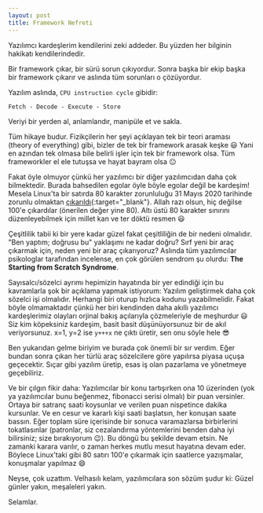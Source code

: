 ```yaml
---
layout: post
title: Framework Nefreti
---
```


Yazılımcı kardeşlerim kendilerini zeki addeder. Bu yüzden her bilginin hakikatı kendilerindedir.

Bir framework çıkar, bir sürü sorun çıkıyordur. Sonra başka bir ekip başka bir framework çıkarır ve aslında tüm sorunları o çözüyordur.

Yazılım aslında, `CPU instruction cycle` gibidir:

`Fetch - Decode - Execute - Store`

Veriyi bir yerden al, anlamlandır, manipüle et ve sakla.

Tüm hikaye budur. Fizikçilerin her şeyi açıklayan tek bir teori araması (theory of everything) gibi, bizler de tek bir framework arasak keşke 😃 Yani en azından tek olmasa bile belirli işler için tek bir framework olsa. Tüm frameworkler el ele tutuşsa ve hayat bayram olsa 😐

Fakat öyle olmuyor çünkü her yazılımcı bir diğer yazılımcıdan daha çok bilmektedir. Burada bahsedilen egolar öyle böyle egolar değil be kardeşim! Mesela Linux'ta bir satırda 80 karakter zorunluluğu 31 Mayıs 2020 tarihinde zorunlu olmaktan [çıkarıldı](https://git.kernel.org/pub/scm/linux/kernel/git/torvalds/linux.git/commit/?id=bdc48fa11e46f867ea4d75fa59ee87a7f48be144){:target="_blank"}. Allah razı olsun, hiç değilse 100'e çıkardılar (önerilen değer yine 80). Altı üstü 80 karakter sınırını düzenleyebilmek için millet kan ve ter döktü resmen 😃

Çeşitlilik tabii ki bir yere kadar güzel fakat çeşitliliğin de bir nedeni olmalıdır. "Ben yaptım; doğrusu bu" yaklaşımı ne kadar doğru? Sırf yeni bir araç çıkarmak için, neden yeni bir araç çıkarıyoruz? Aslında tüm yazılımcılar psikologlar tarafından incelense, en çok görülen sendrom şu olurdu: **The Starting from Scratch Syndrome**.

Sayısalcı/sözelci ayrımı hepimizin hayatında bir yer edindiği için bu kavramlarla şok bir açıklama yapmak istiyorum: Yazılım geliştirmek daha çok sözelci işi olmalıdır. Herhangi biri oturup hızlıca kodunu yazabilmelidir. Fakat böyle olmamaktadır çünkü her biri kendinden daha akıllı yazılımcı kardeşlerimiz olayları orjinal bakış açılarıyla çözmeleriyle de meşhurdur 😃 Siz kim köpeksiniz kardeşim, basit basit düşünüyorsunuz bir de akıl veriyorsunuz. x=1, y=2 ise `y+++x` ne çıktı üretir, sen onu söyle hele 😎

Ben yukarıdan gelme biriyim ve burada çok önemli bir sır verdim. Eğer bundan sonra çıkan her türlü araç sözelcilere göre yapılırsa piyasa uçuşa geçecektir. Sıçar gibi yazılım üretip, esas iş olan pazarlama ve yönetmeye geçebiliriz.

Ve bir çılgın fikir daha: Yazılımcılar bir konu tartışırken ona 10 üzerinden (yok ya yazılımcılar bunu beğenmez, fibonacci serisi olmalı) bir puan versinler. Ortaya bir satranç saati koysunlar ve verilen puan nispetince dakika kursunlar. Ve en cesur ve kararlı kişi saati başlatsın, her konuşan saate bassın. Eğer toplam süre içerisinde bir sonuca varamazlarsa birbirlerini tokatlasınlar (patronlar, siz cezalandırma yöntemlerini benden daha iyi bilirsiniz; size bırakıyorum 😉). Bu döngü bu şekilde devam etsin. Ne zamanki karara varılır, o zaman herkes mutlu mesut hayatına devam eder. Böylece Linux'taki gibi 80 satırı 100'e çıkarmak için saatlerce yazışmalar, konuşmalar yapılmaz 😄

Neyse, çok uzattım. Velhasılı kelam, yazılımcılara son sözüm şudur ki: Güzel günler yakın, meşaleleri yakın.

Selamlar.